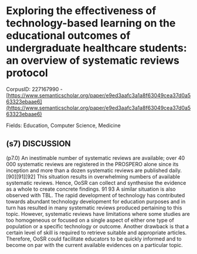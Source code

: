 # Exploring the effectiveness of technology-based learning on the educational outcomes of undergraduate healthcare students: an overview of systematic reviews protocol

CorpusID: 227167990 - [https://www.semanticscholar.org/paper/e9ed3aafc3a1a8f63049cea37d0a563323ebaae6](https://www.semanticscholar.org/paper/e9ed3aafc3a1a8f63049cea37d0a563323ebaae6)

Fields: Education, Computer Science, Medicine

## (s7) DISCUSSION
(p7.0) An inestimable number of systematic reviews are available; over 40 000 systematic reviews are registered in the PROSPERO alone since its inception and more than a dozen systematic reviews are published daily. [90][91][92] This situation results in overwhelming numbers of available systematic reviews. Hence, OoSR can collect and synthesise the evidence as a whole to create concrete findings. 91 93 A similar situation is also observed with TBL. The rapid development of technology has contributed towards abundant technology development for education purposes and in turn has resulted in many systematic reviews produced pertaining to this topic. However, systematic reviews have limitations where some studies are too homogeneous or focused on a single aspect of either one type of population or a specific technology or outcome. Another drawback is that a certain level of skill is required to retrieve suitable and appropriate articles. Therefore, OoSR could facilitate educators to be quickly informed and to become on par with the current available evidences on a particular topic.
